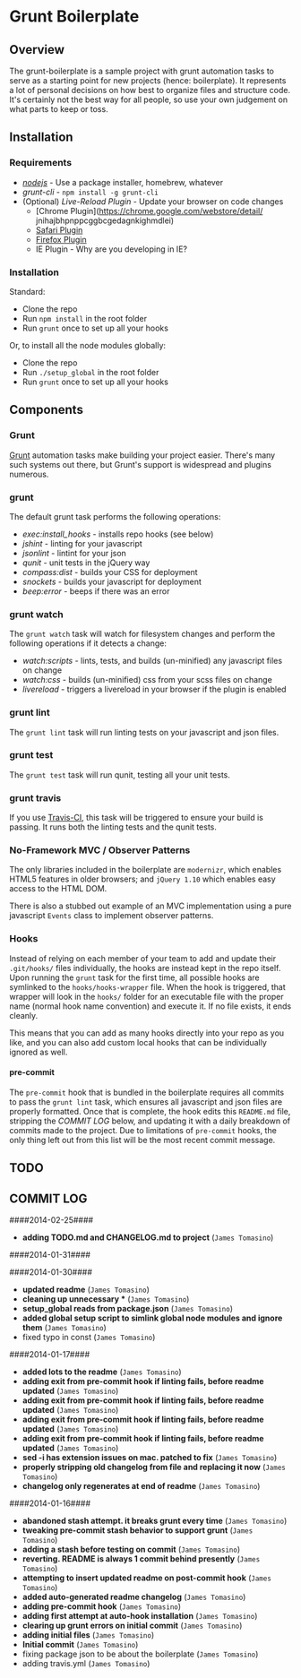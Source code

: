 # Grunt Boilerplate #

## Overview ##

The grunt-boilerplate is a sample project with grunt automation tasks to serve as a starting point for new projects (hence: boilerplate). It represents a lot of personal decisions on how best to organize files and structure code. It's certainly not the best way for all people, so use your own judgement on what parts to keep or toss.

## Installation ##

### Requirements ###

- *[nodejs](http://nodejs.org/)* - Use a package installer, homebrew, whatever
- *grunt-cli* - `npm install -g grunt-cli`
- (Optional) *Live-Reload Plugin* - Update your browser on code changes
	- [Chrome Plugin](https://chrome.google.com/webstore/detail/	jnihajbhpnppcggbcgedagnkighmdlei)
	- [Safari Plugin](https://github.com/downloads/mockko/livereload/LiveReload-1.6.2.safariextz)
	- [Firefox Plugin](https://addons.mozilla.org/firefox/addon/livereload/)
	- IE Plugin - Why are you developing in IE?

### Installation ###

Standard:

- Clone the repo
- Run `npm install` in the root folder
- Run `grunt` once to set up all your hooks

Or, to install all the node modules globally:

- Clone the repo
- Run `./setup_global` in the root folder
- Run `grunt` once to set up all your hooks

## Components ##

### Grunt ###

[Grunt](http://gruntjs.com/) automation tasks make building your project easier. There's many such systems out there, but Grunt's support is widespread and plugins numerous.

### grunt ###

The default grunt task performs the following operations:

- *exec:install_hooks* - installs repo hooks (see below)
- *jshint* - linting for your javascript
- *jsonlint* - lintint for your json
- *qunit* - unit tests in the jQuery way
- *compass:dist* - builds your CSS for deployment
- *snockets* - builds your javascript for deployment
- *beep:error* - beeps if there was an error

### grunt watch ###

The `grunt watch` task will watch for filesystem changes and perform the following operations if it detects a change:

- *watch:scripts* - lints, tests, and builds (un-minified) any javascript files on change
- *watch:css* - builds (un-minified) css from your scss files on change
- *livereload* - triggers a livereload in your browser if the plugin is enabled

### grunt lint ###

The `grunt lint` task will run linting tests on your javascript and json files.

### grunt test ###

The `grunt test` task will run qunit, testing all your unit tests.
 
### grunt travis ###

If you use [Travis-CI](http://travis-ci.com), this task will be triggered to ensure your build is passing. It runs both the linting tests and the qunit tests.

### No-Framework MVC / Observer Patterns ###

The only libraries included in the boilerplate are `modernizr`, which enables HTML5 features in older browsers; and `jQuery 1.10` which enables easy access to the HTML DOM.

There is also a stubbed out example of an MVC implementation using a pure javascript `Events` class to implement observer patterns.

### Hooks ###

Instead of relying on each member of your team to add and update their `.git/hooks/` files individually, the hooks are instead kept in the repo itself. Upon running the `grunt` task for the first time, all possible hooks are symlinked to the `hooks/hooks-wrapper` file. When the hook is triggered, that wrapper will look in the `hooks/` folder for an executable file with the proper name (normal hook name convention) and execute it. If no file exists, it ends cleanly.

This means that you can add as many hooks directly into your repo as you like, and you can also add custom local hooks that can be individually ignored as well.

#### pre-commit ###

The `pre-commit` hook that is bundled in the boilerplate requires all commits to pass the `grunt lint` task, which ensures all javascript and json files are properly formatted. Once that is complete, the hook edits this `README.md` file, stripping the _COMMIT LOG_ below, and updating it with a daily breakdown of commits made to the project. Due to limitations of `pre-commit` hooks, the only thing left out from this list will be the most recent commit message.

## TODO ##
## COMMIT LOG ##

####2014-02-25####

 * __adding TODO.md and CHANGELOG.md to project__ (`James Tomasino`)

####2014-01-31####


####2014-01-30####

 * __updated readme__ (`James Tomasino`)
 * __cleaning up unnecessary *__ (`James Tomasino`)
 * __setup_global reads from package.json__ (`James Tomasino`)
 * __added global setup script to simlink global node modules and ignore them__ (`James Tomasino`)
 * fixed typo in const (`James Tomasino`)

####2014-01-17####

 * __added lots to the readme__ (`James Tomasino`)
 * __adding exit from pre-commit hook if linting fails, before readme updated__ (`James Tomasino`)
 * __adding exit from pre-commit hook if linting fails, before readme updated__ (`James Tomasino`)
 * __adding exit from pre-commit hook if linting fails, before readme updated__ (`James Tomasino`)
 * __adding exit from pre-commit hook if linting fails, before readme updated__ (`James Tomasino`)
 * __sed -i has extension issues on mac. patched to fix__ (`James Tomasino`)
 * __properly stripping old changelog from file and replacing it now__ (`James Tomasino`)
 * __changelog only regenerates at end of readme__ (`James Tomasino`)

####2014-01-16####

 * __abandoned stash attempt. it breaks grunt every time__ (`James Tomasino`)
 * __tweaking pre-commit stash behavior to support grunt__ (`James Tomasino`)
 * __adding a stash before testing on commit__ (`James Tomasino`)
 * __reverting. README is always 1 commit behind presently__ (`James Tomasino`)
 * __attempting to insert updated readme on post-commit hook__ (`James Tomasino`)
 * __added auto-generated readme changelog__ (`James Tomasino`)
 * __adding pre-commit hook__ (`James Tomasino`)
 * __adding first attempt at auto-hook installation__ (`James Tomasino`)
 * __clearing up grunt errors on initial commit__ (`James Tomasino`)
 * __adding initial files__ (`James Tomasino`)
 * __Initial commit__ (`James Tomasino`)
 * fixing package json to be about the boilerplate (`James Tomasino`)
 * adding travis.yml (`James Tomasino`)
